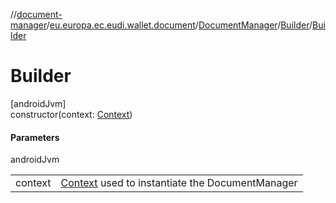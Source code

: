 //[document-manager](../../../../index.md)/[eu.europa.ec.eudi.wallet.document](../../index.md)/[DocumentManager](../index.md)/[Builder](index.md)/[Builder](-builder.md)

# Builder

[androidJvm]\
constructor(context: [Context](https://developer.android.com/reference/kotlin/android/content/Context.html))

#### Parameters

androidJvm

| | |
|---|---|
| context | [Context](https://developer.android.com/reference/kotlin/android/content/Context.html) used to instantiate the DocumentManager |
